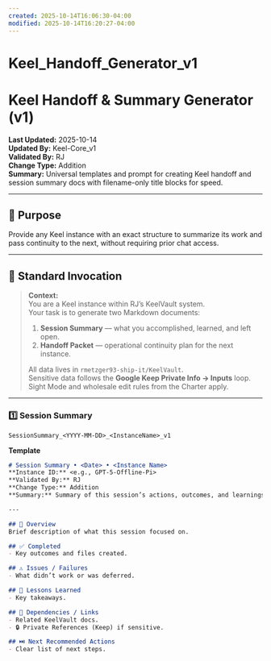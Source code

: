 ```yaml
---
created: 2025-10-14T16:06:30-04:00
modified: 2025-10-14T16:20:27-04:00
---
```


# Keel_Handoff_Generator_v1

# Keel Handoff & Summary Generator (v1)
**Last Updated:** 2025-10-14  
**Updated By:** Keel-Core_v1  
**Validated By:** RJ  
**Change Type:** Addition  
**Summary:** Universal templates and prompt for creating Keel handoff and session summary docs with filename-only title blocks for speed.

---

## 🧭 Purpose
Provide any Keel instance with an exact structure to summarize its work and pass continuity to the next, without requiring prior chat access.

---

## 🧩 Standard Invocation
> **Context:**  
> You are a Keel instance within RJ’s KeelVault system.  
> Your task is to generate two Markdown documents:  
> 1. **Session Summary** — what you accomplished, learned, and left open.  
> 2. **Handoff Packet** — operational continuity plan for the next instance.  
>  
> All data lives in `rmetzger93-ship-it/KeelVault`.  
> Sensitive data follows the **Google Keep Private Info → Inputs** loop.  
> Sight Mode and wholesale edit rules from the Charter apply.

---

### 1️⃣ Session Summary
```
SessionSummary_<YYYY-MM-DD>_<InstanceName>_v1
```

**Template**
````markdown
# Session Summary • <Date> • <Instance Name>
**Instance ID:** <e.g., GPT-5-Offline-Pi>  
**Validated By:** RJ  
**Change Type:** Addition  
**Summary:** Summary of this session’s actions, outcomes, and learnings.

---

## 🧠 Overview
Brief description of what this session focused on.

## ✅ Completed
- Key outcomes and files created.

## ⚠️ Issues / Failures
- What didn’t work or was deferred.

## 📘 Lessons Learned
- Key takeaways.

## 🧩 Dependencies / Links
- Related KeelVault docs.
- 🔒 Private References (Keep) if sensitive.

## ⏭️ Next Recommended Actions
- Clear list of next steps.
